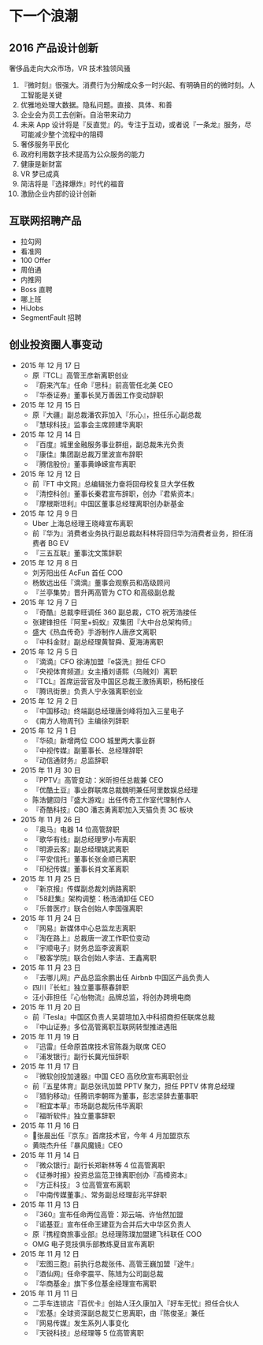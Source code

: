 # 下一个浪潮

## 2016 产品设计创新

奢侈品走向大众市场，VR 技术独领风骚

1. 『微时刻』很强大。消费行为分解成众多一时兴起、有明确目的的微时刻。人工智能是关键
2. 优雅地处理大数据。隐私问题。直接、具体、和善
3. 企业会为员工去创新。自治带来动力
4. 未来 App 设计将是『反直觉』的。专注于互动，或者说『一条龙』服务，尽可能减少整个流程中的阻碍
5. 奢侈服务平民化
6. 政府利用数字技术提高为公众服务的能力
7. 健康是新财富
8. VR 梦已成真
9. 简洁将是『选择爆炸』时代的福音
10. 激励企业内部的设计创新

## 互联网招聘产品

+ 拉勾网
+ 看准网
+ 100 Offer
+ 周伯通
+ 内推网
+ Boss 直聘
+ 哪上班
+ HiJobs
+ SegmentFault 招聘

## 创业投资圈人事变动

+ 2015 年 12 月 17 日
	+ 原『TCL』高管王彦新离职创业
	+ 『蔚来汽车』任命『思科』前高管任北美 CEO
	+ 『华泰证券』董事长吴万善因工作变动辞职
+ 2015 年 12 月 15 日
	+ 原『大疆』副总裁潘农菲加入『乐心』，担任乐心副总裁
	+ 『慧球科技』监事会主席顾建华离职
+ 2015 年 12 月 14 日
	+ 『百度』城里金融服务事业群组，副总裁朱光负责
	+ 『康佳』集团副总裁万里波宣布辞职
	+ 『腾信股份』董事黄峥嵘宣布离职
+ 2015 年 12 月 12 日
	+ 前『FT 中文网』总编辑张力奋将回母校复旦大学任教
	+ 『清控科创』董事长秦君宣布辞职，创办『君紫资本』
	+ 『摩根斯坦利』中国区董事总经理离职创办新基金
+ 2015 年 12 月 9 日
	+ Uber 上海总经理王晓峰宣布离职
	+ 前『华为』消费者业务执行副总裁赵科林将回归华为消费者业务，担任消费者 BG EV
	+ 『三五互联』董事沈文策辞职
+ 2015 年 12 月 8 日
	+ 刘芳阳出任 AcFun 首任 COO
	+ 杨致远出任『滴滴』董事会观察员和高级顾问
	+ 『兰亭集势』晋升两高管为 CTO 和高级副总裁 
+ 2015 年 12 月 7 日
	+ 『奇酷』总裁李旺调任 360 副总裁，CTO 祝芳浩接任
	+ 张建锋担任『阿里+蚂蚁』双集团『大中台总架构师』
	+ 盛大《热血传奇》手游制作人唐彦文离职
	+ 『中科金财』副总经理黄智舜、夏海涛离职
+ 2015 年 12 月 5 日
	+ 『滴滴』CFO 徐涛加盟『e袋洗』担任 CFO
	+ 『央视体育频道』女主播刘语熙（乌贼刘）离职
	+ 『TCL』首席运营官及中国区总裁王激扬离职，杨柘接任
	+ 『腾讯街景』负责人宁永强离职创业
+ 2015 年 12 月 2 日
	+ 『中国移动』终端副总经理唐剑峰将加入三星电子
	+ 《南方人物周刊》主编徐列辞职
+ 2015 年 12 月 1 日
	+ 『华硕』新增两位 COO 城里两大事业群
	+ 『中视传媒』副董事长、总经理辞职
	+ 『动信通财务』总监辞职
+ 2015 年 11 月 30 日
	+ 『PPTV』高管变动：米昕担任总裁兼 CEO
	+ 『优酷土豆』事业群联席总裁魏明兼任阿里数娱总经理
	+ 陈浩健回归『盛大游戏』出任传奇工作室代理制作人
	+ 『奇酷科技』CBO 潘志勇离职加入天猫负责 3C 板块
+ 2015 年 11 月 26 日
	+ 『奥马』电器 14 位高管辞职
	+ 『歌华有线』副总经理罗小布离职
	+ 『明源云客』副总经理姚武离职
	+ 『平安信托』董事长张金顺已离职
	+ 『印纪传媒』董事长肖文革离职
+ 2015 年 11 月 25 日
	+ 『新京报』传媒副总裁刘炳路离职
	+ 『58赶集』架构调整：杨浩涌卸任 CEO
	+ 『乐普医疗』联合创始人李国强离职
+ 2015 年 11 月 24 日
	+ 『网易』新媒体中心总监龙志离职
	+ 『淘在路上』总裁唐一波工作职位变动
	+ 『宇顺电子』财务总监李波离职
	+ 『极客学院』联合创始人李洁、王鑫离职
+ 2015 年 11 月 23 日
	+ 『去哪儿网』产品总监余鹏出任 Airbnb 中国区产品负责人
	+ 四川『长虹』独立董事蔡春辞职
	+ 汪小菲担任『心怡物流』品牌总监，将创办跨境电商
+ 2015 年 11 月 20 日
	+ 前『Tesla』中国区负责人吴碧瑄加入中科招商担任联席总裁
	+ 『中山证券』多位高管离职互联网转型推进遇阻
+ 2015 年 11 月 19 日
	+ 『迅雷』任命原首席技术官陈磊为联席 CEO
	+ 『浦发银行』副行长冀光恒辞职
+ 2015 年 11 月 17 日
	+ 『微软创投加速器』中国 CEO 高欣欣宣布离职创业
	+ 前『五星体育』副总张讯加盟 PPTV 聚力，担任 PPTV 体育总经理
	+ 『猎豹移动』任腾讯李朝晖为董事，彭志坚辞去董事职
	+ 『相宜本草』市场副总裁阮伟华离职
	+ 『福昕软件』独立董事辞职
+ 2015 年 11 月 16 日
	+ 张晨出任『京东』首席技术官，今年 4 月加盟京东
	+ 黄晓杰升任『暴风魔镜』CEO
+ 2015 年 11 月 14 日
	+ 『微众银行』副行长郑新林等 4 位高管离职
	+ 《证券时报》投资总监范卫锋离职创办『高樟资本』
	+ 『方正科技』 3 位高管宣布离职
	+ 『中南传媒董事』、常务副总经理彭兆平辞职
+ 2015 年 11 月 13 日
	+ 『360』宣布任命两位高管：郑云端、许怡然加盟
	+ 『诺基亚』宣布任命王建亚为合并后大中华区负责人
	+ 原『携程商旅事业部』总经理陈璞加盟建飞科联任 COO
	+ OMG 电子竞技俱乐部教练夏目宣布离职
+ 2015 年 11 月 12 日
	+ 『宏图三胞』前执行总裁张伟、高管王巍加盟『途牛』
	+ 『酒仙网』任命李震平、陈旭为公司副总裁
	+ 『华商基金』旗下多位基金经理宣布离职
+ 2015 年 11 月 11 日
	+ 二手车连锁店『百优卡』创始人汪久康加入『好车无忧』担任合伙人
	+ 『宏基』全球资深副总裁艾仁思离职，由『陈俊圣』兼任
	+ 『网易传媒』发生系列人事变化
	+ 『天锐科技』总经理等 5 位高管离职





